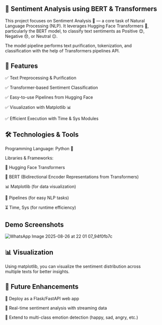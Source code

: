 ## 🌟 Sentiment Analysis using BERT & Transformers

This project focuses on Sentiment Analysis 📝 — a core task of Natural Language Processing (NLP).
It leverages Hugging Face Transformers 🤗, particularly the BERT model, to classify text sentiments as Positive 😊, Negative 😞, or Neutral 😐.

The model pipeline performs text purification, tokenization, and classification with the help of Transformers pipelines API.

## 🚀 Features

✅ Text Preprocessing & Purification

✅ Transformer-based Sentiment Classification

✅ Easy-to-use Pipelines from Hugging Face

✅ Visualization with Matplotlib 📊

✅ Efficient Execution with Time & Sys Modules

## 🛠️ Technologies & Tools

Programming Language: Python 🐍

Libraries & Frameworks:

🤗 Hugging Face Transformers

🧠 BERT (Bidirectional Encoder Representations from Transformers)

📊 Matplotlib (for data visualization)

🧹 Pipelines (for easy NLP tasks)

⏳ Time, Sys (for runtime efficiency)

## Demo Screenshots
![WhatsApp Image 2025-08-26 at 22 01 07_94f0fb7c](https://github.com/user-attachments/assets/d6e7408a-4747-4590-b8e7-6ac8f22ed578)


## 📊 Visualization

Using matplotlib, you can visualize the sentiment distribution across multiple texts for better insights.

## 🌱 Future Enhancements

🔹 Deploy as a Flask/FastAPI web app

🔹 Real-time sentiment analysis with streaming data

🔹 Extend to multi-class emotion detection (happy, sad, angry, etc.)
